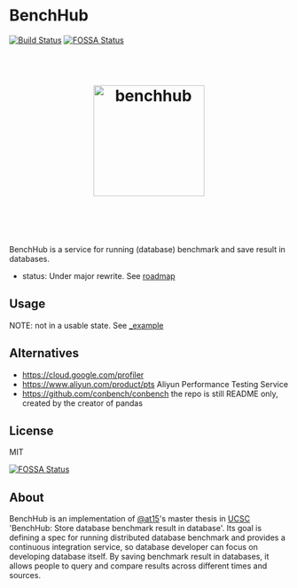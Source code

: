 # BenchHub

[![Build Status](https://travis-ci.org/benchhub/benchhub.svg?branch=master)](https://travis-ci.org/benchhub/benchhub)
[![FOSSA Status](https://app.fossa.io/api/projects/git%2Bgithub.com%2Fbenchhub%2Fbenchhub.svg?type=shield)](https://app.fossa.io/projects/git%2Bgithub.com%2Fbenchhub%2Fbenchhub?ref=badge_shield)

<h1 align="center">
	<br>
	<img width="200" src="https://avatars3.githubusercontent.com/u/32344687" alt="benchhub">
	<br>
	<br>
	<br>
</h1>

BenchHub is a service for running (database) benchmark and save result in databases.

- status: Under major rewrite. See [roadmap](doc/ROADMAP.md)

## Usage

NOTE: not in a usable state. See [_example](_example)

## Alternatives

- https://cloud.google.com/profiler
- https://www.aliyun.com/product/pts Aliyun Performance Testing Service
- https://github.com/conbench/conbench the repo is still README only, created by the creator of pandas

## License

MIT

[![FOSSA Status](https://app.fossa.io/api/projects/git%2Bgithub.com%2Fbenchhub%2Fbenchhub.svg?type=large)](https://app.fossa.io/projects/git%2Bgithub.com%2Fbenchhub%2Fbenchhub?ref=badge_large)

## About

BenchHub is an implementation of [@at15](https://github.com/at15)'s master thesis in [UCSC](https://www.ucsc.edu/) 'BenchHub: Store database benchmark result in database'.
Its goal is defining a spec for running distributed database benchmark and provides a continuous integration service, so database developer can focus on developing database itself.
By saving benchmark result in databases, it allows people to query and compare results across different times and sources.